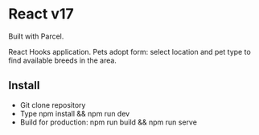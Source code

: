 # React v17

Built with Parcel.

React Hooks application. Pets adopt form: select location and pet type to find  available breeds
in the area.

## Install

- Git clone repository
- Type npm install && npm run dev
- Build for production: npm run build && npm run serve
